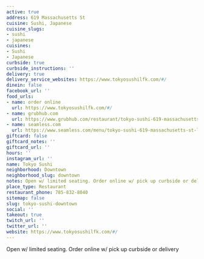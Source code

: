 ```yaml
---
active: true
address: 619 Massachusetts St
cuisine: Sushi, Japanese
cuisine_slugs:
- sushi
- japanese
cuisines:
- Sushi
- Japanese
curbside: true
curbside_instructions: ''
delivery: true
delivery_service_websites: https://www.tokyosushilfk.com/#/
dinein: false
facebook_url: ''
food_urls:
- name: order online
  url: https://www.tokyosushilfk.com/#/
- name: grubhub.com
  url: https://www.grubhub.com/restaurant/tokyo-sushi-619-massachusetts-st-lawrence/324435?utm_source=google&utm_medium=cpc&utm_campaign=Lawrence%2C%2BKS%2B%7C%2BAll%2B%7C%2BFood%2B%2B%2BHood&utm_term=%2Blawrence%20%2Bdelivery&efkwid=52998677246&gclsrc=aw.ds&=undefined&gclid=EAIaIQobChMI1OD48q226AIVAuiGCh1n-ADVEAAYASAAEgLNXPD_BwE
- name: seamless.com
  url: https://www.seamless.com/menu/tokyo-sushi-619-massachusetts-st-lawrence/324435
giftcard: false
giftcard_notes: ''
giftcard_url: ''
hours: ''
instagram_url: ''
name: Tokyo Sushi
neighborhood: Downtown
neighborhood_slug: downtown
notes: Open w/ limited seating. Order online w/ pick up curbside or delivery
place_type: Restaurant
restaurant_phone: 785-832-8040
sitemap: false
slug: tokyo-sushi-downtown
social: ''
takeout: true
twitch_url: ''
twitter_url: ''
website: https://www.tokyosushilfk.com/#/
---
```


Open w/ limited seating. Order online w/ pick up curbside or delivery